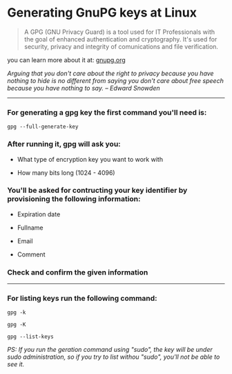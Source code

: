 # Generating GnuPG keys at Linux

> A GPG (GNU Privacy Guard) is a tool used for IT Professionals with the goal of enhanced authentication and cryptography. It's used for security, privacy and integrity of comunications and file verification.

you can learn more about it at: [gnupg.org](https://gnupg.org/)

_Arguing that you don't care about the right to privacy because you have nothing to hide is no different from saying you don't care about free speech because you have nothing to say. – Edward Snowden_

---

### For generating a gpg key the first command you'll need is:

```
gpg --full-generate-key
```

### After running it, gpg will ask you: 

- What type of encryption key you want to work with

- How many bits long (1024 - 4096)

### You'll be asked for contructing your key identifier by provisioning the following information:

- Expiration date

- Fullname

- Email

- Comment

### Check and confirm the given information

---

### For listing keys run the following command:

```
gpg -k
```

```
gpg -K
```

```
gpg --list-keys
```
 
_PS: If you run the geration command using "sudo", the key will be under sudo administration, so if you try to list withou "sudo", you'll not be able to see it._


